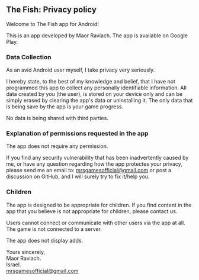 ## The Fish: Privacy policy

Welcome to The Fish app for Android!

This is an app developed by Maor Raviach. The app is available on Google Play.

### Data Collection

As an avid Android user myself, I take privacy very seriously.

I hereby state, to the best of my knowledge and belief, that I have not programmed this app to collect any personally identifiable information.
All data created by you (the user), is stored on your device only and can be simply erased by clearing the app's data or uninstalling it.
The only data that is being save by the app is your game progress.

No data is being shared with third parties.
	

### Explanation of permissions requested in the app

The app does not require any permission.

If you find any security vulnerability that has been inadvertently caused by me, or have any question regarding how the app protectes your privacy, please send me an email to: mrsgamesofficial@gmail.com or post a discussion on GitHub, and I will surely try to fix it/help you.


### Children

The app is designed to be appropriate for children. If you find content in the app that you believe is not appropriate for children, please contact us.

Users cannot connect or communicate with other users via the app at all. The game is not connected to a server.

The app does not display adds.


Yours sincerely,  
Maor Raviach.  
Israel.  
mrsgamesofficial@gmail.com
